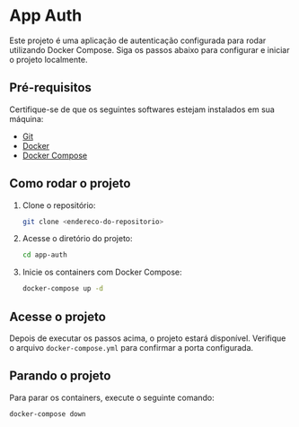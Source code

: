 # App Auth

Este projeto é uma aplicação de autenticação configurada para rodar utilizando Docker Compose. Siga os passos abaixo para configurar e iniciar o projeto localmente.

## Pré-requisitos

Certifique-se de que os seguintes softwares estejam instalados em sua máquina:

- [Git](https://git-scm.com/)
- [Docker](https://www.docker.com/)
- [Docker Compose](https://docs.docker.com/compose/)

## Como rodar o projeto

1. Clone o repositório:
   ```bash
   git clone <endereco-do-repositorio>
   ```

2. Acesse o diretório do projeto:
   ```bash
   cd app-auth
   ```

3. Inicie os containers com Docker Compose:
   ```bash
   docker-compose up -d
   ```

## Acesse o projeto

Depois de executar os passos acima, o projeto estará disponível. Verifique o arquivo `docker-compose.yml` para confirmar a porta configurada.

## Parando o projeto

Para parar os containers, execute o seguinte comando:
```bash
docker-compose down
```

